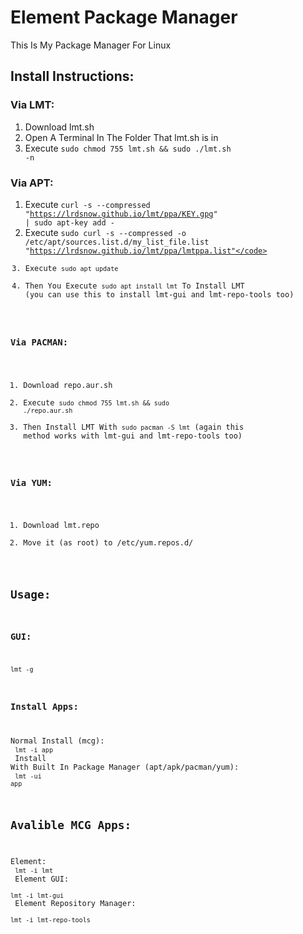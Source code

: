 # Element Package Manager

This Is My Package Manager For Linux 

## Install Instructions:

### Via LMT:

1. Download lmt.sh<br />
2. Open A Terminal In The Folder That lmt.sh is in<br />
3. Execute <code>sudo chmod 755 lmt.sh && sudo ./lmt.sh -n</code>

### Via APT:

1. Execute <code>curl -s --compressed "https://lrdsnow.github.io/lmt/ppa/KEY.gpg" | sudo apt-key add -</code>
2. Execute <code>sudo curl -s --compressed -o /etc/apt/sources.list.d/my_list_file.list "https://lrdsnow.github.io/lmt/ppa/lmtppa.list"</code>
3. Execute <code>sudo apt update</code>
4. Then You Execute <code>sudo apt install lmt</code> To Install LMT (you can use this to install lmt-gui and lmt-repo-tools too)

### Via PACMAN:

1. Download repo.aur.sh
2. Execute <code>sudo chmod 755 lmt.sh && sudo ./repo.aur.sh</code>
3. Then Install LMT With <code>sudo pacman -S lmt</code> (again this method works with lmt-gui and lmt-repo-tools too) 

### Via YUM:

1. Download lmt.repo
2. Move it (as root) to /etc/yum.repos.d/

## Usage:

### GUI:

<code>lmt -g</code>

### Install Apps:

Normal Install (mcg):<br />
<code>lmt -i app</code><br />
Install With Built In Package Manager (apt/apk/pacman/yum):<br />
<code>lmt -ui app</code><br />


## Avalible MCG Apps:

Element:<br />
<code>lmt -i lmt</code><br />
Element GUI:<br />
<code>lmt -i lmt-gui</code><br />
Element Repository Manager:<br />
<code>lmt -i lmt-repo-tools</code><br />
